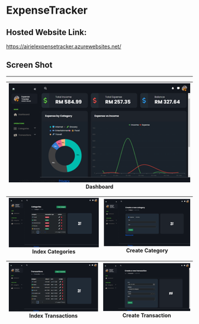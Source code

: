 # ExpenseTracker

## Hosted Website Link:
https://airielexpensetracker.azurewebsites.net/

## Screen Shot
-----------------------
![screenshot](https://raw.githubusercontent.com/chairielazizi/ExpenseTracker/master/screenshots/dashboard.png) Dashboard | 
|-|

![screenshot](https://raw.githubusercontent.com/chairielazizi/ExpenseTracker/master/screenshots/index-categories.png) Index Categories | ![screenshot](https://raw.githubusercontent.com/chairielazizi/ExpenseTracker/master/screenshots/add-categories.png) Create Category   |
|-|-|

![screenshot](https://raw.githubusercontent.com/chairielazizi/ExpenseTracker/master/screenshots/index-transactions.png) Index Transactions | ![screenshot](https://raw.githubusercontent.com/chairielazizi/ExpenseTracker/master/screenshots/add-transactions.png) Create Transaction |
|-|-|
